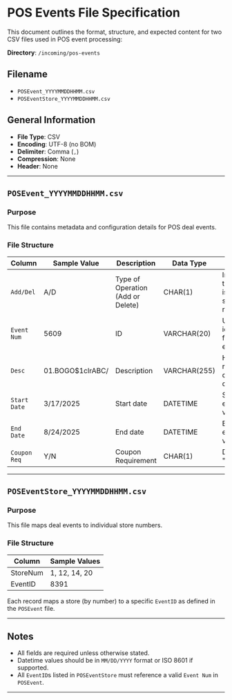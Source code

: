 # POS Events File Specification

This document outlines the format, structure, and expected content for two CSV files used in POS event processing:

**Directory**: `/incoming/pos-events`

## Filename

* `POSEvent_YYYYMMDDHHMM.csv`
* `POSEventStore_YYYYMMDDHHMM.csv`

## General Information

* **File Type**: CSV
* **Encoding**: UTF-8 (no BOM)
* **Delimiter**: Comma (`,`)
* **Compression**: None
* **Header**: None

---

## `POSEvent_YYYYMMDDHHMM.csv`

### Purpose

This file contains metadata and configuration details for POS deal events.

### File Structure

| Column     | Sample Value      | Description                       | Data Type    | Notes                                               |
| ---------- | ----------------- | --------------------------------- | ------------ | --------------------------------------------------- |
| `Add/Del`    | A/D  | Type of Operation (Add or Delete) | CHAR(1)      | Indicates if the record is new or should be removed |
| `Event Num`  | 5609 | ID | VARCHAR(20)  | Unique identifier for the event                     |
| `Desc`       | 01.BOGO\$1clrABC/ | Description | VARCHAR(255) | Human-readable deal description                     |
| `Start Date` | 3/17/2025         | Start date                        | DATETIME     | Start of event validity |
| `End Date`   | 8/24/2025         | End date                          | DATETIME     | End of event validity|
| `Coupon Req` | Y/N               | Coupon Requirement                | CHAR(1)      | Default is "N" (No)|

---

## `POSEventStore_YYYYMMDDHHMM.csv`

### Purpose

This file maps deal events to individual store numbers.

### File Structure

| Column   | Sample Values |
| -------- | ------------- |
| StoreNum | 1, 12, 14, 20 |
| EventID  | 8391          |

Each record maps a store (by number) to a specific `EventID` as defined in the `POSEvent` file.

---

## Notes

* All fields are required unless otherwise stated.
* Datetime values should be in `MM/DD/YYYY` format or ISO 8601 if supported.
* All `EventID`s listed in `POSEventStore` must reference a valid `Event Num` in `POSEvent`.

---